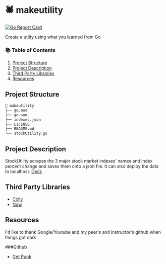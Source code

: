 # 🕷 makeutility

[![Go Report Card](https://goreportcard.com/badge/github.com/markk628/makeutility)](https://goreportcard.com/report/github.com/markk628/makeutility)

Create a utiity using what you learned from Go

### 📚 Table of Contents

1. [Project Structure](#project-structure)
2. [Project Description](#project-description)
3. [Third Party Libraries](#third-party-libraries)
4. [Resources](#resources)

## Project Structure

```bash
📂 makeutility
├── go.mod
├── go.sum
├── indexes.json
├── LICENSE 
├── README.md
└── stockUtility.go
```

## Project Description

StockUtility scrapes the 3 major stock market indexes' names and index percent change and saves them onto a json file. It can also deploy the data to localhost.
[Deck](https://docs.google.com/presentation/d/1lz822YO9Qc2k2z5hxrj7IItDhCWFh60mVqxIM0GG06A/edit?usp=sharing)

## Third Party Libraries

- [Colly](https://github.com/gocolly/colly)
- [Now](https://github.com/jinzhu/now)

## Resources

I'd like to thank Google/Youtube and my peer's and instructor's github when things got dark

###Github
- [Get Punk](https://github.com/droxey/getpunk)
